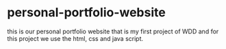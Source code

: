 # personal-portfolio-website
this is our personal portfolio website that is my first project of WDD and for this project we use the html, css and java script.
